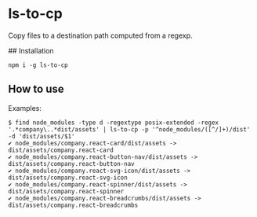 # ls-to-cp

Copy files to a destination path computed from a regexp.

## Installation

`npm i -g ls-to-cp`

## How to use

Examples:

```
$ find node_modules -type d -regextype posix-extended -regex '.*company\..*dist/assets' | ls-to-cp -p '^node_modules/([^/]+)/dist' -d 'dist/assets/$1'
✔ node_modules/company.react-card/dist/assets -> dist/assets/company.react-card
✔ node_modules/company.react-button-nav/dist/assets -> dist/assets/company.react-button-nav
✔ node_modules/company.react-svg-icon/dist/assets -> dist/assets/company.react-svg-icon
✔ node_modules/company.react-spinner/dist/assets -> dist/assets/company.react-spinner
✔ node_modules/company.react-breadcrumbs/dist/assets -> dist/assets/company.react-breadcrumbs
```
